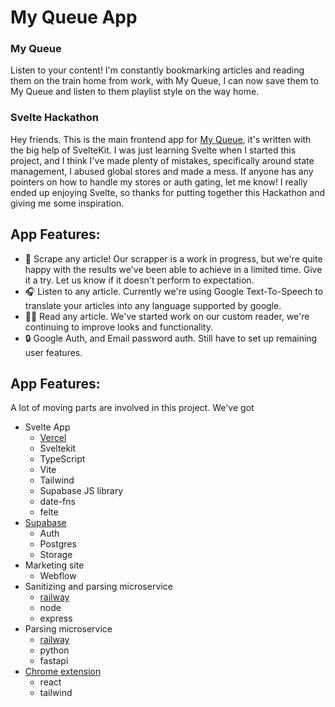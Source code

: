 # My Queue App





### My Queue
Listen to your content!  I'm constantly bookmarking articles and reading them on the train home from work, with My Queue, I can now save them to My Queue and listen to them playlist style on the way home.

### Svelte Hackathon
Hey friends.  This is the main frontend app for [My Queue](https://www.myqueue.so/), it's written with the big help of SvelteKit.  I was just learning Svelte when I started this project, and I think I've made plenty of mistakes, specifically around state management, I abused global stores and made a mess.  If anyone has any pointers on how to handle my stores or auth gating, let me know!  I really ended up enjoying Svelte, so thanks for putting together this Hackathon and giving me some inspiration.

## App Features:
   - 📰 Scrape any article!  Our scrapper is a work in progress, but we're quite happy with the results we've been able to achieve in a limited time.  Give it a try.  Let us know if it doesn't perform to expectation.
   - 🎧 Listen to any article.  Currently we're using Google Text-To-Speech to translate your articles into any language supported by google.
   - 🐱‍👓 Read any article.  We've started work on our custom reader, we're continuing to improve looks and functionality.
   - 🔒 Google Auth, and Email password auth.  Still have to set up remaining user features.
   
 
 

## App Features:
A lot of moving parts are involved in this project.  We've got
 - Svelte App
    - [Vercel](https://vercel.com/)
    - Sveltekit
    - TypeScript
    - Vite
    - Tailwind
    - Supabase JS library
    - date-fns
    - felte
  - [Supabase](https://supabase.com/)
    - Auth
    - Postgres
    - Storage
  - Marketing site
    - Webflow
  - Sanitizing and parsing microservice
    - [railway](https://railway.app/)
    - node 
    - express
  - Parsing microservice
    - [railway](https://railway.app/)
    - python
    - fastapi
  - [Chrome extension](https://chrome.google.com/webstore/detail/my-queue/jdhlmgdcnfbbdgaaddojenfeoaphgnlb)
    - react
    - tailwind
